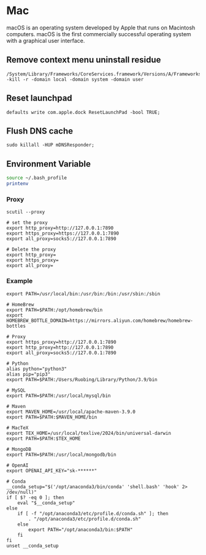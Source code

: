 # Mac

macOS is an operating system developed by Apple that runs on Macintosh computers. macOS is the first commercially successful operating system with a graphical user interface.

## Remove context menu uninstall residue

```shell
/System/Library/Frameworks/CoreServices.framework/Versions/A/Frameworks/LaunchServices.framework/Versions/A/Support/lsregister -kill -r -domain local -domain system -domain user
```

## Reset launchpad

```shell
defaults write com.apple.dock ResetLaunchPad -bool TRUE;
```

## Flush DNS cache

```shell
sudo killall -HUP mDNSResponder;
```

## Environment Variable

```bash
source ~/.bash_profile
printenv
```

### Proxy

```shell
scutil --proxy

# set the proxy
export http_proxy=http://127.0.0.1:7890
export https_proxy=https://127.0.0.1:7890
export all_proxy=socks5://127.0.0.1:7890

# Delete the proxy
export http_proxy=
export https_proxy=
export all_proxy=
```

### Example

```shell
export PATH=/usr/local/bin:/usr/bin:/bin:/usr/sbin:/sbin

# HomeBrew
export PATH=$PATH:/opt/homebrew/bin
export HOMEBREW_BOTTLE_DOMAIN=https://mirrors.aliyun.com/homebrew/homebrew-bottles

# Proxy
export https_proxy=http://127.0.0.1:7890
export http_proxy=http://127.0.0.1:7890
export all_proxy=socks5://127.0.0.1:7890

# Python
alias python="python3"
alias pip="pip3"
export PATH=$PATH:/Users/Ruobing/Library/Python/3.9/bin

# MySQL
export PATH=$PATH:/usr/local/mysql/bin

# Maven
export MAVEN_HOME=/usr/local/apache-maven-3.9.0
export PATH=$PATH:$MAVEN_HOME/bin

# MacTeX
export TEX_HOME=/usr/local/texlive/2024/bin/universal-darwin
export PATH=$PATH:$TEX_HOME

# MongoDB
export PATH=$PATH:/usr/local/mongodb/bin

# OpenAI
export OPENAI_API_KEY="sk-******"

# Conda
__conda_setup="$('/opt/anaconda3/bin/conda' 'shell.bash' 'hook' 2> /dev/null)"
if [ $? -eq 0 ]; then
    eval "$__conda_setup"
else
    if [ -f "/opt/anaconda3/etc/profile.d/conda.sh" ]; then
        . "/opt/anaconda3/etc/profile.d/conda.sh"
    else
        export PATH="/opt/anaconda3/bin:$PATH"
    fi
fi
unset __conda_setup
```

